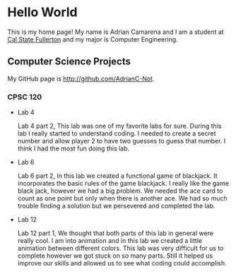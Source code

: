 # Hello World

This is my home page! My name is Adrian Camarena and I am a student at [Cal State Fullerton](http://www.fullerton.edu/) and my major is Computer Engineering.

## Computer Science Projects

My GitHub page is http://github.com/AdrianC-Not.

### CPSC 120

* Lab 4

    Lab 4 part 2, This lab was one of my favorite labs for sure. During this lab I really started to understand coding. I needed to create a secret number and allow player 2 to have two guesses to guess that number. I think I had the most fun doing this lab.

* Lab 6

    Lab 6 part 2, In this lab we created a functional game of blackjack. It incorporates the basic rules of the game blackjack. I really like the game black jack, however we had a big problem. We needed the ace card to count as one point but only when there is another ace. We had so much trouble finding a solution but we persevered and completed the lab.

* Lab 12

    Lab 12 part 1, We thought that both parts of this lab in general were really cool. I am into animation and in this lab we created a little animation between different colors. This lab was very difficult for us to complete however we got stuck on so many parts. Still it helped us improve our skills and allowed us to see what coding could accomplish.